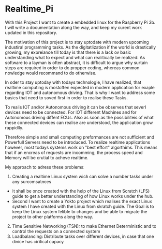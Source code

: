 # Realtime_Pi

With this Project I want to create a embedded linux for the Raspberry Pi 3b.
I will write a documentation along the way, and keep my curent work updated in this repository.

The motivation of this project is to stay uptodate with modern upcoming industiral programming tasks.
As the digitatlization if the world is drastically growing, my expreiance till today is that there is a lack ov basic understanding what to expect and what can realitically be realized. As software to a layman is often abstract, it is difficult to argue why surtain steps are required in order to do propper coding, whereas common nowledge would recommand to do otherwise.

In oder to stay uptoday with todays technologie, I have realized, that realtime computing is mostoften expected in modern application for exaple regarding IOT and autonomous driving. That is why I want to address some basics that need to soved first in order to realise these Tasks.

To realis IOT and/or Autonomous driving it can be observes that severl devices need to be connected. For IOT different Machines and for Autonomous driving diffent ECUs. Also as soon as the possibiliteis of what these connected devices can realise are understood, the application grow rappidlly.

Therefore simple and small computing preformances are not sufficient and Powerfull Servers need to be introduced.
To realize realtime applications however, most todays systems work on "best effort" algorthims. This means that if an encreas of requests are incomming, the process speed and Memory will be crutial to acheve realtime.

My approach to adress these problems:
1. Creating a realtime Linux system wich can solve a number tasks under any surcomsatnces
* It shall be once created with the help of the Linux from Scratch (LFS) guide to get a better understanding of how Linux works under the hub.
* Second I want to create a Yokto project which realises the exact Linux system I have created with the Linux from skratch guide. The Goal is to keep the Linux system felible to changes and be able to migrate the project to other platforms along the way.

2. Time Sensitive Networking (TSN): to make Ethernet Deterministic and to control the requests on a connected system
3. Loadbalancing: Distribute tasks over different devices, in case that one divice has ciritical capacy




